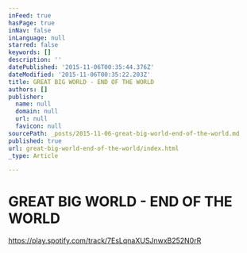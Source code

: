 ```yaml
---
inFeed: true
hasPage: true
inNav: false
inLanguage: null
starred: false
keywords: []
description: ''
datePublished: '2015-11-06T00:35:44.376Z'
dateModified: '2015-11-06T00:35:22.203Z'
title: GREAT BIG WORLD - END OF THE WORLD
authors: []
publisher:
  name: null
  domain: null
  url: null
  favicon: null
sourcePath: _posts/2015-11-06-great-big-world-end-of-the-world.md
published: true
url: great-big-world-end-of-the-world/index.html
_type: Article

---
```

# GREAT BIG WORLD - END OF THE WORLD

https://play.spotify.com/track/7EsLqnaXUSJnwxB252N0rR